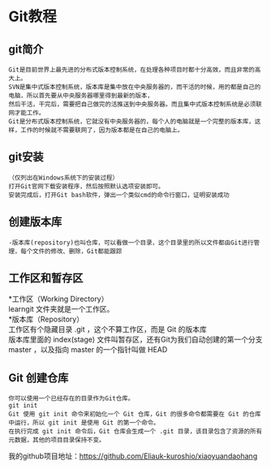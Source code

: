 # Git教程   
##  git简介  
    Git是目前世界上最先进的分布式版本控制系统，在处理各种项目时都十分高效，而且非常的高大上。  
    SVN是集中式版本控制系统，版本库是集中放在中央服务器的，而干活的时候，用的都是自己的电脑，所以首先要从中央服务器哪里得到最新的版本，  
    然后干活，干完后，需要把自己做完的活推送到中央服务器。而且集中式版本控制系统是必须联网才能工作。  
    Git是分布式版本控制系统，它就没有中央服务器的，每个人的电脑就是一个完整的版本库，这样，工作的时候就不需要联网了，因为版本都是在自己的电脑上。  
##  git安装  
    （仅列出在Windows系统下的安装过程）  
    打开Git官网下载安装程序，然后按照默认选项安装即可。  
    安装完成后，打开Git bash软件，弹出一个类似cmd的命令行窗口，证明安装成功        
##  创建版本库   
    -版本库(repository)也叫仓库，可以看做一个目录，这个目录里的所以文件都由Git进行管理，每个文件的修改、删除，Git都能跟踪    
##  工作区和暂存区  
*工作区（Working Directory）  
    learngit 文件夹就是一个工作区。  
*版本库（Repository）  
    工作区有个隐藏目录 .git ，这个不算工作区，而是 Git 的版本库  
    版本库里面的 index(stage) 文件叫暂存区，还有Git为我们自动创建的第一个分支 master ，以及指向 master 的一个指针叫做 HEAD  
##  Git 创建仓库
    你可以使用一个已经存在的目录作为Git仓库。
    git init
    Git 使用 git init 命令来初始化一个 Git 仓库，Git 的很多命令都需要在 Git 的仓库中运行，所以 git init 是使用 Git 的第一个命令。
    在执行完成 git init 命令后，Git 仓库会生成一个 .git 目录，该目录包含了资源的所有元数据，其他的项目目录保持不变。
我的github项目地址：https://github.com/Eliauk-kuroshio/xiaoyuandaohang  
